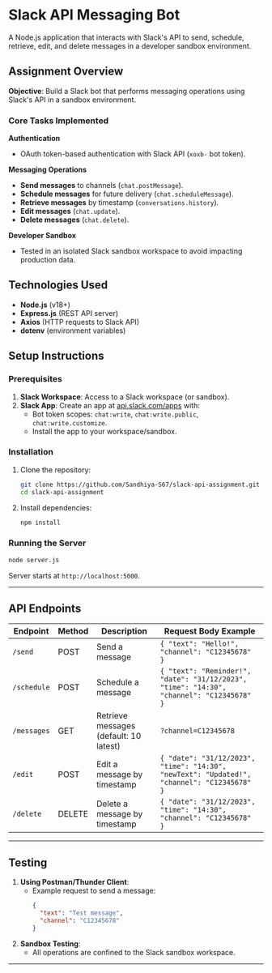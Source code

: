 # Slack API Messaging Bot

A Node.js application that interacts with Slack's API to send, schedule, retrieve, edit, and delete messages in a developer sandbox environment.

## Assignment Overview
**Objective**: Build a Slack bot that performs messaging operations using Slack's API in a sandbox environment.

### Core Tasks Implemented
 **Authentication**  
- OAuth token-based authentication with Slack API (`xoxb-` bot token).  

 **Messaging Operations**  
- **Send messages** to channels (`chat.postMessage`).  
- **Schedule messages** for future delivery (`chat.scheduleMessage`).  
- **Retrieve messages** by timestamp (`conversations.history`).  
- **Edit messages** (`chat.update`).  
- **Delete messages** (`chat.delete`).  

**Developer Sandbox**  
- Tested in an isolated Slack sandbox workspace to avoid impacting production data.  

##  Technologies Used
- **Node.js** (v18+)  
- **Express.js** (REST API server)  
- **Axios** (HTTP requests to Slack API)  
- **dotenv** (environment variables)  

##  Setup Instructions

### Prerequisites
1. **Slack Workspace**: Access to a Slack workspace (or sandbox).  
2. **Slack App**: Create an app at [api.slack.com/apps](https://api.slack.com/apps) with:  
   - Bot token scopes: `chat:write`, `chat:write.public`, `chat:write.customize`.  
   - Install the app to your workspace/sandbox.  

### Installation
1. Clone the repository:
   ```bash
   git clone https://github.com/Sandhiya-S67/slack-api-assignment.git
   cd slack-api-assignment
   ```
2. Install dependencies:
   ```bash
   npm install
   ```

### Running the Server
```bash
node server.js
```
Server starts at `http://localhost:5000`.

---

##  API Endpoints
| Endpoint       | Method | Description                          | Request Body Example                          |
|----------------|--------|--------------------------------------|-----------------------------------------------|
| `/send`        | POST   | Send a message                       | `{ "text": "Hello!", "channel": "C12345678" }` |
| `/schedule`    | POST   | Schedule a message                   | `{ "text": "Reminder!", "date": "31/12/2023", "time": "14:30", "channel": "C12345678" }` |
| `/messages`    | GET    | Retrieve messages (default: 10 latest) | `?channel=C12345678`                         |
| `/edit`        | POST   | Edit a message by timestamp          | `{ "date": "31/12/2023", "time": "14:30", "newText": "Updated!", "channel": "C12345678" }` |
| `/delete`      | DELETE | Delete a message by timestamp        | `{ "date": "31/12/2023", "time": "14:30", "channel": "C12345678" }` |

---

##  Testing
1. **Using Postman/Thunder Client**:   
   - Example request to send a message:  
     ```json
     {
       "text": "Test message",
       "channel": "C12345678"
     }
     ```
2. **Sandbox Testing**:  
   - All operations are confined to the Slack sandbox workspace.  

---
